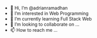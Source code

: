 - 👋 Hi, I’m @adrianramadhan
- 👀 I’m interested in Web Programming
- 🌱 I’m currently learning Full Stack Web
- 💞️ I’m looking to collaborate on ...
- 📫 How to reach me ...

<!---
adrianramadhan/adrianramadhan is a ✨ special ✨ repository because its `README.md` (this file) appears on your GitHub profile.
You can click the Preview link to take a look at your changes.
--->
